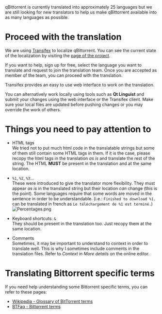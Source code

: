 qBittorrent is currently translated into approximately 25 languages but we are still looking for new translators to help us make qBittorrent available into as many languages as possible.

# Proceed with the translation
We are using [Transifex](https://www.transifex.com/) to localize qBittorrent. You can see the current state of the localization by visiting the [page of the project](https://www.transifex.com/sledgehammer999/qbittorrent/).

If you want to help, sign up for free, select the language you want to translate and request to join the translation team.
Once you are accepted as member of the team, you can proceed with the translation.

Transifex provides an easy to use web interface to work on the translation.

You can alternatively work locally using tools such as **Qt Linguist** and submit your changes using the web interface or the Transifex client. Make sure your local files are updated before pushing changes or you may override the work of others.

# Things you need to pay attention to
* HTML tags<br>
We tried not to put much html code in the translatable strings but some of them still contain some HTML tags in them. If it is the case, please recopy the html tags in the translation *as is* and translate the rest of the string. The HTML **MUST** be present in the translation and at the same location.

* `%1`, `%2`, `%3`...<br>
These were introduced to give the translator more flexibility. They must appear *as is* in the translated string but their location *can* change (this is the point). Some languages require that some words are moved in the sentence in order to be understandable. (i.e.: `Finished to download %1.` can be translated in french as `Le téléchargement de %1 est terminé.`)<br>
![Percentages.png](http://www.qbittorrent.org/wiki-images/Percentages.png)

* Keyboard shortcuts: `&`<br>
They should be present in the translation too. Just recopy them at the same location.

* Comments<br>
Sometimes, it may be important to understand to context in order to translate well. This is why I sometimes include comments in the translation files. Refer to *Context* in *More details* on the online editor.

# Translating Bittorrent specific terms
If you need help understanding some Bittorrent specific terms, you can refer to these pages:
* [Wikipedia - Glossary of BitTorrent terms](https://en.wikipedia.org/wiki/Glossary_of_BitTorrent_terms)
* [BTFaq - Bittorrent terms](http://www.btfaq.com/serve/cache/23.html)

